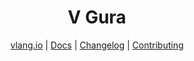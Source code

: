 <div align="center">
<h1>V Gura</h1>

[vlang.io](https://vlang.io) |
[Docs](https://jware-solution.github.io/vgura) |
[Changelog](#) |
[Contributing](https://github.com/jware-solution/vgura/blob/main/CONTRIBUTING.md)

</div>

[workflowbadge]: https://github.com/jware-solution/vgura/workflows/Build%20and%20Test%20with%20deps/badge.svg
[validatedocsbadge]: https://github.com/jware-solution/vgura/workflows/Validate%20Docs/badge.svg
[licensebadge]: https://img.shields.io/badge/License-MIT-blue.svg
[workflowurl]: https://github.com/jware-solution/vgura/commits/main
[validatedocsurl]: https://github.com/jware-solution/vgura/commits/main
[licenseurl]: https://github.com/jware-solution/vgura/blob/main/LICENSE
